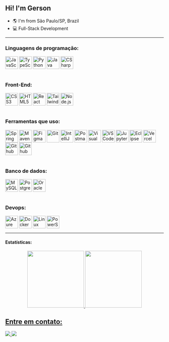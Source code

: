 ## Hi! I'm Gerson

- 🌎 I'm from São Paulo/SP, Brazil
- 💻 Full-Stack Development

<hr>

### Linguagens de programação:

<div style="display: inline_block">
  <img align="center" alt="JavaScript" height="40" width="40" src="https://skillicons.dev/icons?i=javascript" />
  <img align="center" alt="TypeScript" height="40" width="40" src="https://skillicons.dev/icons?i=typescript" />
  <img align="center" alt="Python" height="40" width="40" src="https://skillicons.dev/icons?i=python&theme=light" />
  <img align="center" alt="Java" height="40" width="40" src="https://skillicons.dev/icons?i=java&theme=light" />
  <img align="center" alt="CSharp" height="40" width="40" src="https://skillicons.dev/icons?i=cs" />
</div>

<br>

### Front-End:

<div style="display: inline_block">
  <img align="center" alt="CSS3" height="40" width="40" src="https://skillicons.dev/icons?i=css" />
  <img align="center" alt="HTML5" height="40" width="40" src="https://skillicons.dev/icons?i=html" />
  <img align="center" alt="React" height="40" width="40" src="https://skillicons.dev/icons?i=react" />
  <img align="center" alt="TailwindCSS" height="40" width="40" src="https://skillicons.dev/icons?i=tailwind" />
  <img align="center" alt="Node.js" height="40" width="40" src="https://skillicons.dev/icons?i=nodejs" />
  
</div>

<br>

### Ferramentas que uso:

<div style="display: inline_block">
  <img align="center" alt="Spring" height="40" width="40" src="https://skillicons.dev/icons?i=spring" />
  <img align="center" alt="Maven" height="40" width="40" src="https://skillicons.dev/icons?i=maven&theme=light" />
  <img align="center" alt="Figma" height="40" width="40" src="https://skillicons.dev/icons?i=figma" />
  <img align="center" alt="Git" height="40" width="40" src="https://skillicons.dev/icons?i=git" />
  <img align="center" alt="IntelliJ" height="40" width="40" src="https://skillicons.dev/icons?i=idea" />
  <img align="center" alt="Postman" height="40" width="40" src="https://skillicons.dev/icons?i=postman" />
  <img align="center" alt="Visual Studio" height="40" width="40" src="https://skillicons.dev/icons?i=visualstudio" />
  <img align="center" alt="VS Code" height="40" width="40" src="https://skillicons.dev/icons?i=vscode" />
  <img align="center" alt="Jupyter" height="40" width="40" src="https://cdn.jsdelivr.net/gh/devicons/devicon/icons/jupyter/jupyter-original-wordmark.svg">
  <img align="center" alt="Eclipse" height="40" width="40" src="https://skillicons.dev/icons?i=eclipse&theme=light" />
  <img align="center" alt="Vercel" height="40" width="40" src="https://skillicons.dev/icons?i=vercel" />
  <img align="center" alt="Github" height="40" width="40" src="https://skillicons.dev/icons?i=github" />
  <img align="center" alt="Github" height="40" width="40" src="https://i.postimg.cc/MHch4m7T/insomnia.png" />
</div>

<br>

### Banco de dados:

<div style="display: inline_block">
  <img align="center" alt="MySQL" height="40" width="40" src="https://skillicons.dev/icons?i=mysql&theme=light" />
  <img align="center" alt="PostgreSQL" height="40" width="40" src="https://skillicons.dev/icons?i=postgres&theme=light" />
  <img align="center" alt="Oracle" height="40" width="40" src="https://cdn.jsdelivr.net/gh/devicons/devicon/icons/oracle/oracle-original.svg" />
</div>

<br>

### Devops:

<div>
  <img align="center" alt="Azure" height="40" width="40" src="https://skillicons.dev/icons?i=azure" />
  <img align="center" alt="Docker" height="40" width="40" src="https://skillicons.dev/icons?i=docker" />
  <img align="center" alt="Linux" height="40" width="40" src="https://skillicons.dev/icons?i=linux&theme=light" />
  <img align="center" alt="PowerShell" height="40" width="40" src="https://skillicons.dev/icons?i=powershell" />
</div>

<hr>

#### Estatísticas:

<div align="center">
  <a href="https://github.com/gersonreismelo">
  <img height="180em" src="https://github-readme-stats.vercel.app/api?username=gersonreismelo&show_icons=true&theme=highcontrast&include_all_commits=true&count_private=true"/>
  <img height="180em" src="https://github-readme-stats.vercel.app/api/top-langs/?username=gersonreismelo&layout=compact&langs_count=7&theme=highcontrast"/>
</div>


## Entre em contato:

<div>
  <a href = "mailto:gersonreismelo@gmail.com">
    <img src="https://img.shields.io/badge/-Gmail-%23333?style=for-the-badge&logo=gmail&logoColor=white" target="_blank">
  </a>
  <a href="https://www.linkedin.com/in/gersonreismelo/" target="_blank">
    <img src="https://img.shields.io/badge/-LinkedIn-%230077B5?style=for-the-badge&logo=linkedin&logoColor=white" target="_blank">
  </a> 
</div>
